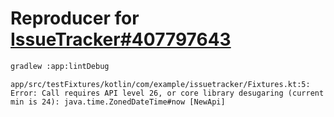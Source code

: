 # Reproducer for [IssueTracker#407797643](https://issuetracker.google.com/issues/407797643)

```bash
gradlew :app:lintDebug
```

```raw
app/src/testFixtures/kotlin/com/example/issuetracker/Fixtures.kt:5: Error: Call requires API level 26, or core library desugaring (current min is 24): java.time.ZonedDateTime#now [NewApi]
```